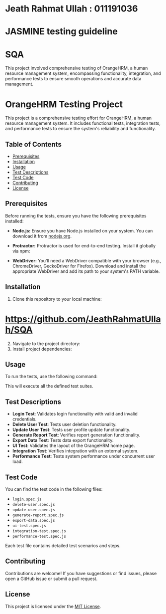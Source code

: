 # Jeath Rahmat Ullah : 011191036
# JASMINE testing guideline
# SQA
This project involved comprehensive testing of OrangeHRM, a human resource management system, encompassing functionality, integration, and performance tests to ensure smooth operations and accurate data management.


# OrangeHRM Testing Project

This project is a comprehensive testing effort for OrangeHRM, a human resource management system. It includes functional tests, integration tests, and performance tests to ensure the system's reliability and functionality.

## Table of Contents

- [Prerequisites](#prerequisites)
- [Installation](#installation)
- [Usage](#usage)
- [Test Descriptions](#test-descriptions)
- [Test Code](#test-code)
- [Contributing](#contributing)
- [License](#license)

## Prerequisites

Before running the tests, ensure you have the following prerequisites installed:

- **Node.js:** Ensure you have Node.js installed on your system. You can download it from [nodejs.org](https://nodejs.org/).

- **Protractor:** Protractor is used for end-to-end testing. Install it globally via npm:



- **WebDriver:** You'll need a WebDriver compatible with your browser (e.g., ChromeDriver, GeckoDriver for Firefox). Download and install the appropriate WebDriver and add its path to your system's PATH variable.

## Installation

1. Clone this repository to your local machine: 
# https://github.com/JeathRahmatUllah/SQA
2. Navigate to the project directory:
3. Install project dependencies:

## Usage

To run the tests, use the following command:


This will execute all the defined test suites.

## Test Descriptions

- **Login Test**: Validates login functionality with valid and invalid credentials.
- **Delete User Test**: Tests user deletion functionality.
- **Update User Test**: Tests user profile update functionality.
- **Generate Report Test**: Verifies report generation functionality.
- **Export Data Test**: Tests data export functionality.
- **UI Test**: Validates the layout of the OrangeHRM home page.
- **Integration Test**: Verifies integration with an external system.
- **Performance Test**: Tests system performance under concurrent user load.

## Test Code

You can find the test code in the following files:

- `login.spec.js`
- `delete-user.spec.js`
- `update-user.spec.js`
- `generate-report.spec.js`
- `export-data.spec.js`
- `ui-test.spec.js`
- `integration-test.spec.js`
- `performance-test.spec.js`

Each test file contains detailed test scenarios and steps.

## Contributing

Contributions are welcome! If you have suggestions or find issues, please open a GitHub issue or submit a pull request.

## License

This project is licensed under the [MIT License](LICENSE).
